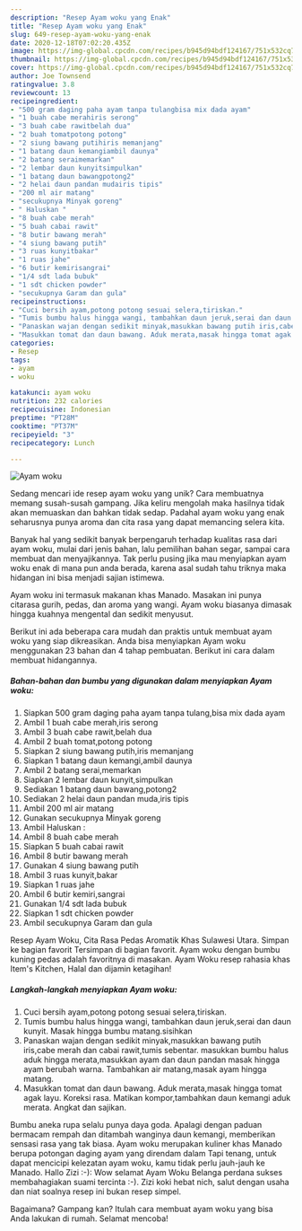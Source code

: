 ```yaml
---
description: "Resep Ayam woku yang Enak"
title: "Resep Ayam woku yang Enak"
slug: 649-resep-ayam-woku-yang-enak
date: 2020-12-18T07:02:20.435Z
image: https://img-global.cpcdn.com/recipes/b945d94bdf124167/751x532cq70/ayam-woku-foto-resep-utama.jpg
thumbnail: https://img-global.cpcdn.com/recipes/b945d94bdf124167/751x532cq70/ayam-woku-foto-resep-utama.jpg
cover: https://img-global.cpcdn.com/recipes/b945d94bdf124167/751x532cq70/ayam-woku-foto-resep-utama.jpg
author: Joe Townsend
ratingvalue: 3.8
reviewcount: 13
recipeingredient:
- "500 gram daging paha ayam tanpa tulangbisa mix dada ayam"
- "1 buah cabe merahiris serong"
- "3 buah cabe rawitbelah dua"
- "2 buah tomatpotong potong"
- "2 siung bawang putihiris memanjang"
- "1 batang daun kemangiambil daunya"
- "2 batang seraimemarkan"
- "2 lembar daun kunyitsimpulkan"
- "1 batang daun bawangpotong2"
- "2 helai daun pandan mudairis tipis"
- "200 ml air matang"
- "secukupnya Minyak goreng"
- " Haluskan "
- "8 buah cabe merah"
- "5 buah cabai rawit"
- "8 butir bawang merah"
- "4 siung bawang putih"
- "3 ruas kunyitbakar"
- "1 ruas jahe"
- "6 butir kemirisangrai"
- "1/4 sdt lada bubuk"
- "1 sdt chicken powder"
- "secukupnya Garam dan gula"
recipeinstructions:
- "Cuci bersih ayam,potong potong sesuai selera,tiriskan."
- "Tumis bumbu halus hingga wangi, tambahkan daun jeruk,serai dan daun kunyit. Masak hingga bumbu matang.sisihkan"
- "Panaskan wajan dengan sedikit minyak,masukkan bawang putih iris,cabe merah dan cabai rawit,tumis sebentar. masukkan bumbu halus aduk hingga merata,masukkan ayam dan daun pandan masak hingga ayam berubah warna. Tambahkan air matang,masak ayam hingga matang."
- "Masukkan tomat dan daun bawang. Aduk merata,masak hingga tomat agak layu. Koreksi rasa. Matikan kompor,tambahkan daun kemangi aduk merata. Angkat dan sajikan."
categories:
- Resep
tags:
- ayam
- woku

katakunci: ayam woku 
nutrition: 232 calories
recipecuisine: Indonesian
preptime: "PT28M"
cooktime: "PT37M"
recipeyield: "3"
recipecategory: Lunch

---
```



![Ayam woku](https://img-global.cpcdn.com/recipes/b945d94bdf124167/751x532cq70/ayam-woku-foto-resep-utama.jpg)

Sedang mencari ide resep ayam woku yang unik? Cara membuatnya memang susah-susah gampang. Jika keliru mengolah maka hasilnya tidak akan memuaskan dan bahkan tidak sedap. Padahal ayam woku yang enak seharusnya punya aroma dan cita rasa yang dapat memancing selera kita.

Banyak hal yang sedikit banyak berpengaruh terhadap kualitas rasa dari ayam woku, mulai dari jenis bahan, lalu pemilihan bahan segar, sampai cara membuat dan menyajikannya. Tak perlu pusing jika mau menyiapkan ayam woku enak di mana pun anda berada, karena asal sudah tahu triknya maka hidangan ini bisa menjadi sajian istimewa.

Ayam woku ini termasuk makanan khas Manado. Masakan ini punya citarasa gurih, pedas, dan aroma yang wangi. Ayam woku biasanya dimasak hingga kuahnya mengental dan sedikit menyusut.


Berikut ini ada beberapa cara mudah dan praktis untuk membuat ayam woku yang siap dikreasikan. Anda bisa menyiapkan Ayam woku menggunakan 23 bahan dan 4 tahap pembuatan. Berikut ini cara dalam membuat hidangannya.

<!--inarticleads1-->

##### Bahan-bahan dan bumbu yang digunakan dalam menyiapkan Ayam woku:

1. Siapkan 500 gram daging paha ayam tanpa tulang,bisa mix dada ayam
1. Ambil 1 buah cabe merah,iris serong
1. Ambil 3 buah cabe rawit,belah dua
1. Ambil 2 buah tomat,potong potong
1. Siapkan 2 siung bawang putih,iris memanjang
1. Siapkan 1 batang daun kemangi,ambil daunya
1. Ambil 2 batang serai,memarkan
1. Siapkan 2 lembar daun kunyit,simpulkan
1. Sediakan 1 batang daun bawang,potong2
1. Sediakan 2 helai daun pandan muda,iris tipis
1. Ambil 200 ml air matang
1. Gunakan secukupnya Minyak goreng
1. Ambil  Haluskan :
1. Ambil 8 buah cabe merah
1. Siapkan 5 buah cabai rawit
1. Ambil 8 butir bawang merah
1. Gunakan 4 siung bawang putih
1. Ambil 3 ruas kunyit,bakar
1. Siapkan 1 ruas jahe
1. Ambil 6 butir kemiri,sangrai
1. Gunakan 1/4 sdt lada bubuk
1. Siapkan 1 sdt chicken powder
1. Ambil secukupnya Garam dan gula


Resep Ayam Woku, Cita Rasa Pedas Aromatik Khas Sulawesi Utara. Simpan ke bagian favorit Tersimpan di bagian favorit. Ayam woku dengan bumbu kuning pedas adalah favoritnya di masakan. Ayam Woku resep rahasia khas Item&#39;s Kitchen, Halal dan dijamin ketagihan! 

<!--inarticleads2-->

##### Langkah-langkah menyiapkan Ayam woku:

1. Cuci bersih ayam,potong potong sesuai selera,tiriskan.
1. Tumis bumbu halus hingga wangi, tambahkan daun jeruk,serai dan daun kunyit. Masak hingga bumbu matang.sisihkan
1. Panaskan wajan dengan sedikit minyak,masukkan bawang putih iris,cabe merah dan cabai rawit,tumis sebentar. masukkan bumbu halus aduk hingga merata,masukkan ayam dan daun pandan masak hingga ayam berubah warna. Tambahkan air matang,masak ayam hingga matang.
1. Masukkan tomat dan daun bawang. Aduk merata,masak hingga tomat agak layu. Koreksi rasa. Matikan kompor,tambahkan daun kemangi aduk merata. Angkat dan sajikan.


Bumbu aneka rupa selalu punya daya goda. Apalagi dengan paduan bermacam rempah dan ditambah wanginya daun kemangi, memberikan sensasi rasa yang tak biasa. Ayam woku merupakan kuliner khas Manado berupa potongan daging ayam yang direndam dalam Tapi tenang, untuk dapat mencicipi kelezatan ayam woku, kamu tidak perlu jauh-jauh ke Manado. Hallo Zizi :-): Wow selamat Ayam Woku Belanga perdana sukses membahagiakan suami tercinta :-). Zizi koki hebat nich, salut dengan usaha dan niat soalnya resep ini bukan resep simpel. 

Bagaimana? Gampang kan? Itulah cara membuat ayam woku yang bisa Anda lakukan di rumah. Selamat mencoba!
